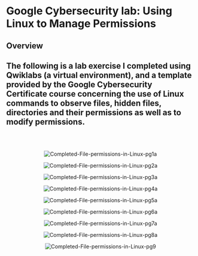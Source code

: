 <h1>Google Cybersecurity lab: Using Linux to Manage Permissions</h1>

<h2>Overview</h2>

<h2>The following is a lab exercise I completed using Qwiklabs (a virtual environment), and a template provided by the Google Cybersecurity Certificate course concerning the use of Linux commands to observe files, hidden files, directories and their permissions as well as to modify permissions.</h2>

</br>
</br>

<p align="center">
<img src="https://i.ibb.co/0Jjwg4j/Completed-File-permissions-in-Linux-pg1a.jpg" alt="Completed-File-permissions-in-Linux-pg1a">
</p>

<p align="center">
<img src="https://i.ibb.co/Jm33675/Completed-File-permissions-in-Linux-pg2a.jpg" alt="Completed-File-permissions-in-Linux-pg2a" border="0">
</p>

<p align="center">
<img src="https://i.ibb.co/55WDPF2/Completed-File-permissions-in-Linux-pg3a.jpg" alt="Completed-File-permissions-in-Linux-pg3a">
</p>

<p align="center">
<img src="https://i.ibb.co/MG5bJRS/Completed-File-permissions-in-Linux-pg4a.jpg" alt="Completed-File-permissions-in-Linux-pg4a">
</p>

<p align="center">
<img src="https://i.ibb.co/Gczpvzp/Completed-File-permissions-in-Linux-pg5a.jpg" alt="Completed-File-permissions-in-Linux-pg5a" border="0">
</p>

<p align="center">
<img src="https://i.ibb.co/hBFbRjG/Completed-File-permissions-in-Linux-pg6a.jpg" alt="Completed-File-permissions-in-Linux-pg6a">
</p>

<p align="center">
<img src="https://i.ibb.co/HVPGcBq/Completed-File-permissions-in-Linux-pg7a.jpg" alt="Completed-File-permissions-in-Linux-pg7a">
</p>

<p align="center">
<img src="https://i.ibb.co/KGnCD8J/Completed-File-permissions-in-Linux-pg8a.jpg" alt="Completed-File-permissions-in-Linux-pg8a">
</p>

<p align="center">
<img src="https://i.ibb.co/sCQzL5s/Completed-File-permissions-in-Linux-pg9.jpg" alt="Completed-File-permissions-in-Linux-pg9">
</p>





<!--
 ```diff
- text in red
+ text in green
! text in orange
# text in gray
@@ text in purple (and bold)@@
```
--!>
